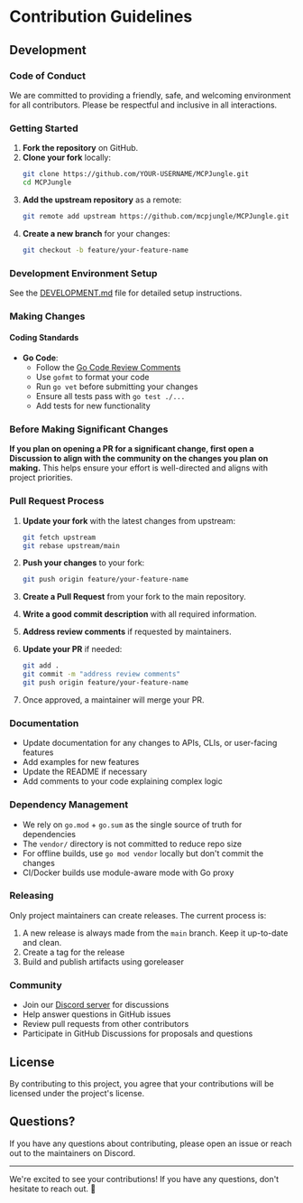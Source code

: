 # Contribution Guidelines

## Development

### Code of Conduct

We are committed to providing a friendly, safe, and welcoming environment for all contributors. Please be respectful and inclusive in all interactions.

### Getting Started

1. **Fork the repository** on GitHub.
2. **Clone your fork** locally:
   ```bash
   git clone https://github.com/YOUR-USERNAME/MCPJungle.git
   cd MCPJungle
   ```
3. **Add the upstream repository** as a remote:
   ```bash
   git remote add upstream https://github.com/mcpjungle/MCPJungle.git
   ```
4. **Create a new branch** for your changes:
   ```bash
   git checkout -b feature/your-feature-name
   ```

### Development Environment Setup

See the [DEVELOPMENT.md](DEVELOPMENT.md) file for detailed setup instructions.

### Making Changes

#### Coding Standards

- **Go Code**:
  - Follow the [Go Code Review Comments](https://go.dev/wiki/CodeReviewComments)
  - Use `gofmt` to format your code
  - Run `go vet` before submitting your changes
  - Ensure all tests pass with `go test ./...`
  - Add tests for new functionality


### Before Making Significant Changes

**If you plan on opening a PR for a significant change, first open a Discussion to align with the community on the changes you plan on making.** This helps ensure your effort is well-directed and aligns with project priorities.

### Pull Request Process

1. **Update your fork** with the latest changes from upstream:
   ```bash
   git fetch upstream
   git rebase upstream/main
   ```

2. **Push your changes** to your fork:
   ```bash
   git push origin feature/your-feature-name
   ```

3. **Create a Pull Request** from your fork to the main repository.

4. **Write a good commit description** with all required information.

5. **Address review comments** if requested by maintainers.

6. **Update your PR** if needed:
   ```bash
   git add .
   git commit -m "address review comments"
   git push origin feature/your-feature-name
   ```

7. Once approved, a maintainer will merge your PR.

### Documentation

- Update documentation for any changes to APIs, CLIs, or user-facing features
- Add examples for new features
- Update the README if necessary
- Add comments to your code explaining complex logic

### Dependency Management

- We rely on `go.mod` + `go.sum` as the single source of truth for dependencies
- The `vendor/` directory is not committed to reduce repo size
- For offline builds, use `go mod vendor` locally but don't commit the changes
- CI/Docker builds use module-aware mode with Go proxy

### Releasing

Only project maintainers can create releases. The current process is:

1. A new release is always made from the `main` branch. Keep it up-to-date and clean.
2. Create a tag for the release
3. Build and publish artifacts using goreleaser

### Community

- Join our [Discord server](https://discord.gg/CapV4Z3krk) for discussions
- Help answer questions in GitHub issues
- Review pull requests from other contributors
- Participate in GitHub Discussions for proposals and questions

## License

By contributing to this project, you agree that your contributions will be licensed under the project's license.

## Questions?

If you have any questions about contributing, please open an issue or reach out to the maintainers on Discord.

---

We're excited to see your contributions! If you have any questions, don't hesitate to reach out. 🎉
